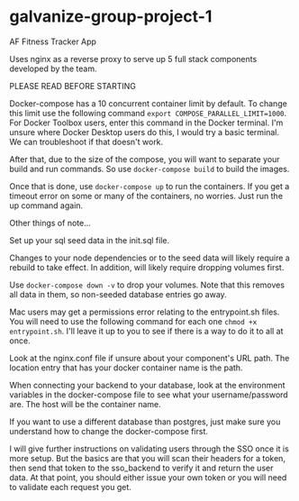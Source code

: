 # galvanize-group-project-1

AF Fitness Tracker App

Uses nginx as a reverse proxy to serve up 5 full stack components developed by the team.

PLEASE READ BEFORE STARTING

Docker-compose has a 10 concurrent container limit by default. To change this limit use the following command `export COMPOSE_PARALLEL_LIMIT=1000`. For Docker Toolbox users, enter this command in the Docker terminal. I'm unsure where Docker Desktop users do this, I would try a basic terminal. We can troubleshoot if that doesn't work.

After that, due to the size of the compose, you will want to separate your build and run commands. So use `docker-compose build` to build the images.

Once that is done, use `docker-compose up` to run the containers. If you get a timeout error on some or many of the containers, no worries. Just run the up command again.

Other things of note...

Set up your sql seed data in the init.sql file.

Changes to your node dependencies or to the seed data will likely require a rebuild to take effect. In addition, will likely require dropping volumes first.

Use `docker-compose down -v` to drop your volumes. Note that this removes all data in them, so non-seeded database entries go away.

Mac users may get a permissions error relating to the entrypoint.sh files. You will need to use the following command for each one `chmod +x entrypoint.sh`. I'll leave it up to you to see if there is a way to do it to all at once.

Look at the nginx.conf file if unsure about your component's URL path. The location entry that has your docker container name is the path.

When connecting your backend to your database, look at the environment variables in the docker-compose file to see what your username/password are. The host will be the container name.

If you want to use a different database than postgres, just make sure you understand how to change the docker-compose first.

I will give further instructions on validating users through the SSO once it is more setup. But the basics are that you will scan their headers for a token, then send that token to the sso_backend to verify it and return the user data. At that point, you should either issue your own token or you will need to validate each request you get.
